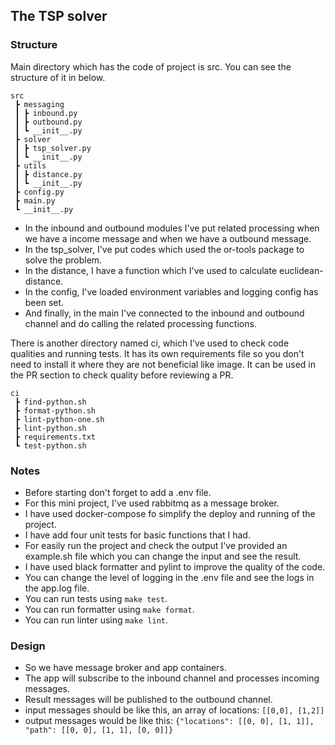 ## The TSP solver

### Structure
Main directory which has the code of project is src. You can see the structure of it in below.
```
src
 ┣ messaging
 ┃ ┣ inbound.py
 ┃ ┣ outbound.py
 ┃ ┗ __init__.py
 ┣ solver
 ┃ ┣ tsp_solver.py
 ┃ ┗ __init__.py
 ┣ utils
 ┃ ┣ distance.py
 ┃ ┗ __init__.py
 ┣ config.py
 ┣ main.py
 ┗ __init__.py
```
- In the inbound and outbound modules I've put related processing when we have a income message and when we have a outbound message.
- In the tsp_solver, I've put codes which used the or-tools package to solve the problem.
- In the distance, I have a function which I've used to calculate euclidean-distance.
- In the config, I've loaded environment variables and logging config has been set.
- And finally, in the main I've connected to the inbound and outbound channel and do calling the related processing functions.

There is another directory named ci, which I've used to check code qualities and running tests. It has its own requirements file so you don't need to install it where they are not beneficial like image. It can be used in the PR section to check quality before reviewing a PR.
```
ci
 ┣ find-python.sh
 ┣ format-python.sh
 ┣ lint-python-one.sh
 ┣ lint-python.sh
 ┣ requirements.txt
 ┗ test-python.sh
```

### Notes
- Before starting don't forget to add a .env file.
- For this mini project, I've used rabbitmq as a message broker.
- I have used docker-compose fo simplify the deploy and running of the project.
- I have add four unit tests for basic functions that I had.
- For easily run the project and check the output I've provided an example.sh file which you
can change the input and see the result.
- I have used black formatter and pylint to improve the quality of the code.
- You can change the level of logging in the .env file and see the logs in the app.log file.
- You can run tests using `make test`.
- You can run formatter using `make format`.
- You can run linter using `make lint`.

### Design
- So we have message broker and app containers.
- The app will subscribe to the inbound channel and processes incoming messages.
- Result messages will be published to the outbound channel. 
- input messages should be like this, an array of locations:
  `[[0,0], [1,2]]`
- output messages would be like this:
  `{"locations": [[0, 0], [1, 1]], "path": [[0, 0], [1, 1], [0, 0]]}`